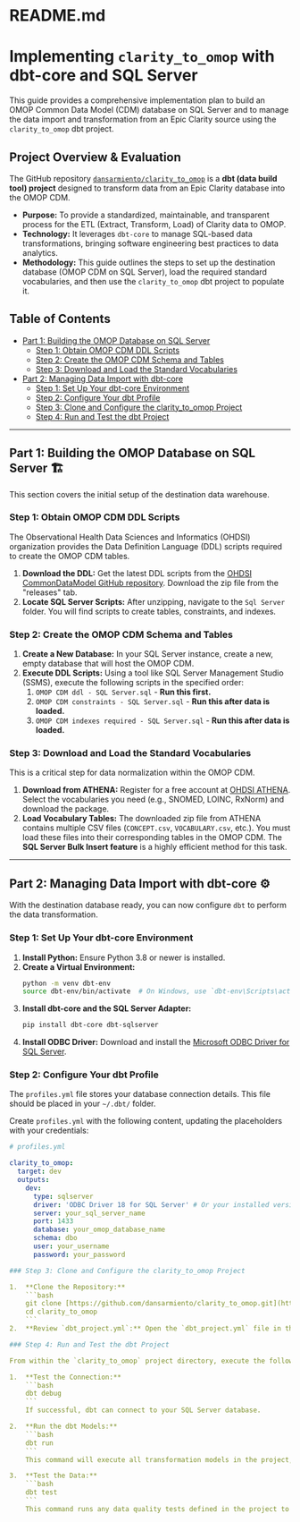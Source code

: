 # README.md

# Implementing `clarity_to_omop` with dbt-core and SQL Server

This guide provides a comprehensive implementation plan to build an OMOP Common Data Model (CDM) database on SQL Server and to manage the data import and transformation from an Epic Clarity source using the `clarity_to_omop` dbt project.

## Project Overview & Evaluation

The GitHub repository [`dansarmiento/clarity_to_omop`](https://github.com/dansarmiento/clarity_to_omop) is a **dbt (data build tool) project** designed to transform data from an Epic Clarity database into the OMOP CDM.

* **Purpose:** To provide a standardized, maintainable, and transparent process for the ETL (Extract, Transform, Load) of Clarity data to OMOP.
* **Technology:** It leverages `dbt-core` to manage SQL-based data transformations, bringing software engineering best practices to data analytics.
* **Methodology:** This guide outlines the steps to set up the destination database (OMOP CDM on SQL Server), load the required standard vocabularies, and then use the `clarity_to_omop` dbt project to populate it.

## Table of Contents
* [Part 1: Building the OMOP Database on SQL Server](#part-1-building-the-omop-database-on-sql-server-)
  * [Step 1: Obtain OMOP CDM DDL Scripts](#step-1-obtain-omop-cdm-ddl-scripts)
  * [Step 2: Create the OMOP CDM Schema and Tables](#step-2-create-the-omop-cdm-schema-and-tables)
  * [Step 3: Download and Load the Standard Vocabularies](#step-3-download-and-load-the-standard-vocabularies)
* [Part 2: Managing Data Import with dbt-core](#part-2-managing-data-import-with-dbt-core-)
  * [Step 1: Set Up Your dbt-core Environment](#step-1-set-up-your-dbt-core-environment)
  * [Step 2: Configure Your dbt Profile](#step-2-configure-your-dbt-profile)
  * [Step 3: Clone and Configure the clarity_to_omop Project](#step-3-clone-and-configure-the-clarity_to_omop-project)
  * [Step 4: Run and Test the dbt Project](#step-4-run-and-test-the-dbt-project)

---

## Part 1: Building the OMOP Database on SQL Server 🏗️

This section covers the initial setup of the destination data warehouse.

### Step 1: Obtain OMOP CDM DDL Scripts

The Observational Health Data Sciences and Informatics (OHDSI) organization provides the Data Definition Language (DDL) scripts required to create the OMOP CDM tables.

1.  **Download the DDL:** Get the latest DDL scripts from the [OHDSI CommonDataModel GitHub repository](https://github.com/OHDSI/CommonDataModel). Download the zip file from the "releases" tab.
2.  **Locate SQL Server Scripts:** After unzipping, navigate to the `Sql Server` folder. You will find scripts to create tables, constraints, and indexes.

### Step 2: Create the OMOP CDM Schema and Tables

1.  **Create a New Database:** In your SQL Server instance, create a new, empty database that will host the OMOP CDM.
2.  **Execute DDL Scripts:** Using a tool like SQL Server Management Studio (SSMS), execute the following scripts in the specified order:
    1.  `OMOP CDM ddl - SQL Server.sql` - **Run this first.**
    2.  `OMOP CDM constraints - SQL Server.sql` - **Run this after data is loaded.**
    3.  `OMOP CDM indexes required - SQL Server.sql` - **Run this after data is loaded.**

### Step 3: Download and Load the Standard Vocabularies

This is a critical step for data normalization within the OMOP CDM.

1.  **Download from ATHENA:** Register for a free account at [OHDSI ATHENA](https://athena.ohdsi.org/). Select the vocabularies you need (e.g., SNOMED, LOINC, RxNorm) and download the package.
2.  **Load Vocabulary Tables:** The downloaded zip file from ATHENA contains multiple CSV files (`CONCEPT.csv`, `VOCABULARY.csv`, etc.). You must load these files into their corresponding tables in the OMOP CDM. The **SQL Server Bulk Insert feature** is a highly efficient method for this task.

---

## Part 2: Managing Data Import with dbt-core ⚙️

With the destination database ready, you can now configure `dbt` to perform the data transformation.

### Step 1: Set Up Your dbt-core Environment

1.  **Install Python:** Ensure Python 3.8 or newer is installed.
2.  **Create a Virtual Environment:**
    ```bash
    python -m venv dbt-env
    source dbt-env/bin/activate  # On Windows, use `dbt-env\Scripts\activate`
    ```
3.  **Install dbt-core and the SQL Server Adapter:**
    ```bash
    pip install dbt-core dbt-sqlserver
    ```
4.  **Install ODBC Driver:** Download and install the [Microsoft ODBC Driver for SQL Server](https://docs.microsoft.com/en-us/sql/connect/odbc/download-odbc-driver-for-sql-server).

### Step 2: Configure Your dbt Profile

The `profiles.yml` file stores your database connection details. This file should be placed in your `~/.dbt/` folder.

Create `profiles.yml` with the following content, updating the placeholders with your credentials:

```yaml
# profiles.yml

clarity_to_omop:
  target: dev
  outputs:
    dev:
      type: sqlserver
      driver: 'ODBC Driver 18 for SQL Server' # Or your installed version
      server: your_sql_server_name
      port: 1433
      database: your_omop_database_name
      schema: dbo
      user: your_username
      password: your_password

### Step 3: Clone and Configure the clarity_to_omop Project

1.  **Clone the Repository:**
    ```bash
    git clone [https://github.com/dansarmiento/clarity_to_omop.git](https://github.com/dansarmiento/clarity_to_omop.git)
    cd clarity_to_omop
    ```
2.  **Review `dbt_project.yml`:** Open the `dbt_project.yml` file in the cloned directory. Ensure the `profile` name listed in this file matches the one you created in `profiles.yml` (e.g., `clarity_to_omop`).

### Step 4: Run and Test the dbt Project

From within the `clarity_to_omop` project directory, execute the following commands.

1.  **Test the Connection:**
    ```bash
    dbt debug
    ```
    If successful, dbt can connect to your SQL Server database.

2.  **Run the dbt Models:**
    ```bash
    dbt run
    ```
    This command will execute all transformation models in the project, populating your OMOP CDM tables with data from your Clarity source.

3.  **Test the Data:**
    ```bash
    dbt test
    ```
    This command runs any data quality tests defined in the project to help validate the output.
